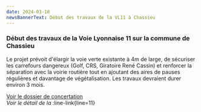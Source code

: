 ```yaml
---
date: 2024-03-18
newsBannerText: Début des travaux de la VL11 à Chassieu
---
```


### Début des travaux de la Voie Lyonnaise 11 sur la commune de Chassieu
Le projet prévoit d'élargir la voie verte existante à 4m de large, de sécuriser les carrefours dangereux (Golf, CRS, Giratoire René Cassin) et renforcer la séparation avec la voirie routière tout en ajoutant des aires de pauses régulières et davantage de végétalisation. Les travaux devraient durer environ 3 mois.

[Voir le dossier de concertation](https://cyclopolis.lavilleavelo.org/vl11/VL11_Chassieu.pdf)  
*Voir le détail de la* :line-link{line=11}  